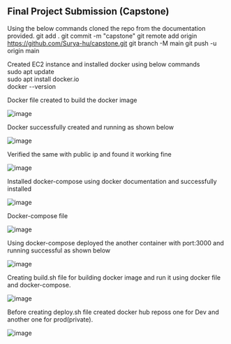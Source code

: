 ## Final Project Submission (Capstone)

Using the below commands cloned the repo from the documentation provided.
git add .
git commit -m "capstone"
git remote add origin https://github.com/Surya-hu/capstone.git
git branch -M main
git push -u origin main

Created EC2 instance and installed docker using below commands  
sudo apt update  
sudo apt install docker.io  
docker --version  

Docker file created to build the docker image  

![image](https://github.com/Surya-hu/capstone_task/assets/119995742/76e3438b-d8c4-41b7-ac7f-829020c32f0b)


Docker successfully created and running as shown below  

![image](https://github.com/Surya-hu/capstone_task/assets/119995742/9da9fec4-1974-4bea-bb4d-6bf9ed310c77)

Verified the same with public ip and found it working fine  

![image](https://github.com/Surya-hu/capstone_task/assets/119995742/b29013fc-7c62-4635-981c-fa9bfcf6daa0)

Installed docker-compose using docker documentation and successfully installed  

![image](https://github.com/Surya-hu/capstone_task/assets/119995742/c61db8d4-3982-4294-b4c7-b4506bc66d29)

Docker-compose file  

![image](https://github.com/Surya-hu/capstone_task/assets/119995742/e23443a8-6ed6-440d-aec6-d4feb33a4981)


Using docker-compose deployed the another container with port:3000 and running successful as shown below  

![image](https://github.com/Surya-hu/capstone_task/assets/119995742/b3d09dee-7850-4d11-bbb8-a3316669b5a1)


Creating build.sh file for building docker image and run it using docker file and docker-compose.  

![image](https://github.com/Surya-hu/capstone_task/assets/119995742/b866bb39-3b38-4994-8664-c758f3901da7)

Before creating deploy.sh file created docker hub reposs one for Dev and another one for prod(private).  

![image](https://github.com/Surya-hu/capstone_task/assets/119995742/02f99a18-128a-4121-94e6-722b6e0a529e)

